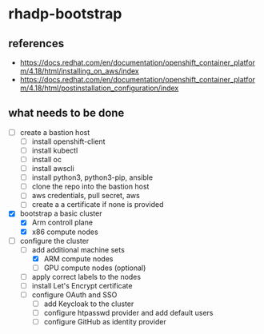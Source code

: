 # rhadp-bootstrap

## references
- https://docs.redhat.com/en/documentation/openshift_container_platform/4.18/html/installing_on_aws/index
- https://docs.redhat.com/en/documentation/openshift_container_platform/4.18/html/postinstallation_configuration/index

## what needs to be done

- [ ] create a bastion host
    - [ ] install openshift-client
    - [ ] install kubectl
    - [ ] install oc
    - [ ] install awscli
    - [ ] install python3, python3-pip, ansible 
    - [ ] clone the repo into the bastion host
    - [ ] aws credentials, pull secret, aws
    - [ ] create a a certificate if none is provided

- [X] bootstrap a basic cluster
    - [X] Arm controll plane
    - [X] x86 compute nodes

- [ ] configure the cluster
    - [ ] add additional machine sets
        - [X] ARM compute nodes
        - [ ] GPU compute nodes (optional)
    - [ ] apply correct labels to the nodes
    - [ ] install Let's Encrypt certificate
    - [ ] configure OAuth and SSO
        - [ ] add Keycloak to the cluster
        - [ ] configure htpasswd provider and add default users
        - [ ] configure GitHub as identity provider

